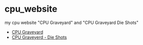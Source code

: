 # cpu_website
my cpu website "CPU Graveyard" and "CPU Graveyard Die Shots"

* [CPU Graveyard](https://happytrees.org/chips)
* [CPU Graveyerd - Die Shots](https://happytrees.org/dieshots)


